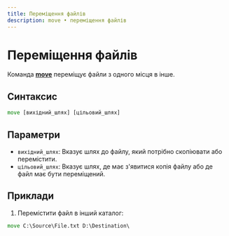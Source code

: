 ```yaml
---
title: Переміщення файлів
description: move • переміщення файлів
---
```


# Переміщення файлів

Команда **[move](https://docs.microsoft.com/en-us/windows-server/administration/windows-commands/move 'Microsoft Dosc')** переміщує файли з одного місця в інше.

## Синтаксис

```cmd
move [вихідний_шлях] [цільовий_шлях]
```

## Параметри

- `вихідний_шлях`: Вказує шлях до файлу, який потрібно скопіювати або перемістити.
- `цільовий_шлях`: Вказує шлях, де має з'явитися копія файлу або де файл має бути переміщений.

## Приклади

1. Перемістити файл в інший каталог:

```cmd
move C:\Source\File.txt D:\Destination\
```
